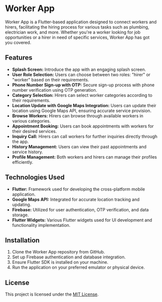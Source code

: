 # Worker App

Worker App is a Flutter-based application designed to connect workers and hirers, facilitating the hiring process for various tasks such as plumbing, electrician work, and more. Whether you're a worker looking for job opportunities or a hirer in need of specific services, Worker App has got you covered.

## Features

- **Splash Screen:** Introduce the app with an engaging splash screen.
- **User Role Selection:** Users can choose between two roles: "hirer" or "worker" based on their requirements.
- **Phone Number Sign-up with OTP:** Secure sign-up process with phone number verification using OTP generation.
- **Category Selection:** Hirers can select worker categories according to their requirements.
- **Location Update with Google Maps Integration:** Users can update their location using Google Maps API, ensuring accurate service provision.
- **Browse Workers:** Hirers can browse through available workers in various categories.
- **Appointment Booking:** Users can book appointments with workers for their desired services.
- **Inquiry Call:** Hirers can call workers for further inquiries directly through the app.
- **History Management:** Users can view their past appointments and service history.
- **Profile Management:** Both workers and hirers can manage their profiles efficiently.

## Technologies Used

- **Flutter:** Framework used for developing the cross-platform mobile application.
- **Google Maps API:** Integrated for accurate location tracking and updating.
- **Firebase:** Utilized for user authentication, OTP verification, and data storage.
- **Flutter Widgets:** Various Flutter widgets used for UI development and functionality implementation.

## Installation

1. Clone the Worker App repository from GitHub.
2. Set up Firebase authentication and database integration.
3. Ensure Flutter SDK is installed on your machine.
4. Run the application on your preferred emulator or physical device.

## License

This project is licensed under the [MIT License](License).
